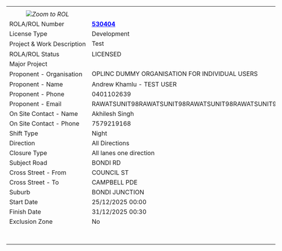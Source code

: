 <table role="presentation" class="px-fixed-layout-table" cellpadding="0" cellspacing="0" style="table-layout: fixed; width :713px;" id="">
						 <tbody><tr>
						 <th style="height:0px;width:207px">
						 </th><th style="height:0px;width:506px">
						 </th></tr>
							<tr><td data-ui-meta="{'type':'Cell','subType':'pxIcon','className':'TNSW-FW-OAMFW-Int-OAMDB-RoadOccupancy','pgRef':'.pySections(3).pySectionBody(1).pyTable.pyRows(1).pyCells(1)'}" class="dataValueRead" style="height:24px;width:207px;overflow:hidden;text-align: center;"><nobr><span><i class="icons" style="width:19px;height:18px;"><img data-test-id="20160309100443068844107" data-ctl="Icon" src="webwb/pzmxgeditor_zoomin_11963313171.png!!.png" tabindex="0" role="link" name="ROLQuickSummary_MapSelectROLResults.pxResults(1)_214" title="Zoom to ROL " alt="Zoom to ROL " data-click="[[&quot;runScript&quot;, [&quot;highlightROL(\&quot;#~MapSelectROLResults.pxResults(1).APPLICATION_NUMBER~#\&quot;)&quot;]]]"></i></span></nobr></td><td data-ui-meta="{'type':'Cell','subType':'pxLink','className':'TNSW-FW-OAMFW-Int-OAMDB-RoadOccupancy','pgRef':'.pySections(3).pySectionBody(1).pyTable.pyRows(1).pyCells(2)'}" class="dataValueRead" style="height:0px;border-color:transparent !important;height:24px;width:506px;overflow:hidden;"></td>
							</tr>
							<tr><td data-ui-meta="{'type':'Cell','subType':'Label','className':'TNSW-FW-OAMFW-Int-OAMDB-RoadOccupancy','pgRef':'.pySections(3).pySectionBody(1).pyTable.pyRows(2).pyCells(1)'}" class="dataLabelRead" style="height:23px;width:207px;overflow:hidden;"><nobr><label data-test-id="20160309100443068947561">ROLA/ROL Number</label></nobr></td><td data-ui-meta="{'type':'Cell','subType':'HighlightROL','clipboardPath':'.APPLICATION_NUMBER','className':'TNSW-FW-OAMFW-Int-OAMDB-RoadOccupancy','pgRef':'.pySections(3).pySectionBody(1).pyTable.pyRows(2).pyCells(2)'}" class="dataValueRead" style="height:23px;width:506px;overflow:hidden;"><nobr><script> function ViewROL(pzInsKey,ROLNumber,OverrideROLNumber,ROLNumberOverride) { var strparams = ""; if(OverrideROLNumber) { strparams = "ROLNumber:"+ROLNumberOverride; ROLNumber = ROLNumberOverride; } else { if(pzInsKey != "") { strparams ="pzInsKey:"+pzInsKey; } else { strparams = "ROLNumber:"+ROLNumber; } } var tabname = "ROL "+ROLNumber; pega.desktop.showHarness(tabname,"TNSW-FW-OAMFW-Work-RoadOccupancies","ViewROLA","OpenWorkObject",strparams,"",true); } </script>        <a href="javascript:ViewROL('','',true,'530404' )"> <font color="blue"> <u><b>530404</b></u> </font> </a>    </nobr></td>
							</tr>
							<tr><td data-ui-meta="{'type':'Cell','subType':'Label','className':'TNSW-FW-OAMFW-Int-OAMDB-RoadOccupancy','pgRef':'.pySections(3).pySectionBody(1).pyTable.pyRows(3).pyCells(1)'}" class="dataLabelRead" style="height:23px;width:207px;overflow:hidden;"><nobr><label data-test-id="20160309100443069050885">License Type</label></nobr></td><td data-ui-meta="{'type':'Cell','subType':'pxTextInput','clipboardPath':'.ACTIVITY_TYPE_DESC','className':'TNSW-FW-OAMFW-Int-OAMDB-RoadOccupancy','pgRef':'.pySections(3).pySectionBody(1).pyTable.pyRows(3).pyCells(2)'}" class="dataValueRead" style="height:23px;width:506px;overflow:hidden;"><span data-test-id="20160309100443069051370">Development</span></td>
							</tr>
							<tr><td data-ui-meta="{'type':'Cell','subType':'Label','className':'TNSW-FW-OAMFW-Int-OAMDB-RoadOccupancy','pgRef':'.pySections(3).pySectionBody(1).pyTable.pyRows(4).pyCells(1)'}" class="dataLabelRead" style="height:28px;width:207px;overflow:hidden;"><nobr><label data-test-id="20160309100443069153874">Project &amp; Work Description</label></nobr></td><td data-ui-meta="{'type':'Cell','subType':'pxTextArea','clipboardPath':'.WORK_DESCRIPTION','className':'TNSW-FW-OAMFW-Int-OAMDB-RoadOccupancy','pgRef':'.pySections(3).pySectionBody(1).pyTable.pyRows(4).pyCells(2)'}" class="dataValueRead" style="height:28px;width:506px;overflow:hidden;vertical-align: top;"><span data-test-id="20160309100443069154337">Test</span></td>
							</tr>
							<tr><td data-ui-meta="{'type':'Cell','subType':'Label','className':'TNSW-FW-OAMFW-Int-OAMDB-RoadOccupancy','pgRef':'.pySections(3).pySectionBody(1).pyTable.pyRows(5).pyCells(1)'}" class="dataLabelRead" style="height:23px;width:207px;overflow:hidden;"><nobr><label data-test-id="20160309100443069156267">ROLA/ROL Status</label></nobr></td><td data-ui-meta="{'type':'Cell','subType':'pxTextInput','clipboardPath':'.ROLA_STATUS_DESC','className':'TNSW-FW-OAMFW-Int-OAMDB-RoadOccupancy','pgRef':'.pySections(3).pySectionBody(1).pyTable.pyRows(5).pyCells(2)'}" class="dataValueRead" style="height:23px;width:506px;overflow:hidden;"><nobr><span data-test-id="20160309100443069257509">LICENSED</span></nobr></td>
							</tr>
							<tr><td data-ui-meta="{'type':'Cell','subType':'Label','className':'TNSW-FW-OAMFW-Int-OAMDB-RoadOccupancy','pgRef':'.pySections(3).pySectionBody(1).pyTable.pyRows(6).pyCells(1)'}" class="dataLabelRead" style="height:23px;width:207px;overflow:hidden;"><nobr><label data-test-id="202405081054550306975">Major Project</label></nobr></td><td data-ui-meta="{'type':'Cell','subType':'pxTextInput','clipboardPath':'.MajorProject.MAJOR_PROJECT_DESC','className':'TNSW-FW-OAMFW-Int-OAMDB-MajorProject','pgRef':'.pySections(3).pySectionBody(1).pyTable.pyRows(6).pyCells(2)'}" class="dataValueRead" style="height:23px;width:506px;overflow:hidden;"><span data-test-id="202405081054550306690"></span></td>
							</tr>
							<tr><td data-ui-meta="{'type':'Cell','subType':'Label','className':'TNSW-FW-OAMFW-Int-OAMDB-RoadOccupancy','pgRef':'.pySections(3).pySectionBody(1).pyTable.pyRows(7).pyCells(1)'}" class="dataLabelRead" style="height:28px;width:207px;overflow:hidden;"><nobr><label data-test-id="20160309100443069259331">Proponent - Organisation</label></nobr></td><td data-ui-meta="{'type':'Cell','subType':'pxTextArea','clipboardPath':'.PROPONENT_ORGANISATION','className':'TNSW-FW-OAMFW-Int-OAMDB-RoadOccupancy','pgRef':'.pySections(3).pySectionBody(1).pyTable.pyRows(7).pyCells(2)'}" class="dataValueRead" style="height:28px;width:506px;overflow:hidden;vertical-align: top;"><span data-test-id="20160309100443069360530">OPLINC DUMMY ORGANISATION FOR INDIVIDUAL USERS</span></td>
							</tr>
							<tr><td data-ui-meta="{'type':'Cell','subType':'Label','className':'TNSW-FW-OAMFW-Int-OAMDB-RoadOccupancy','pgRef':'.pySections(3).pySectionBody(1).pyTable.pyRows(8).pyCells(1)'}" class="dataLabelRead" style="height:23px;width:207px;overflow:hidden;"><nobr><label data-test-id="2016030910044306936241">Proponent - Name</label></nobr></td><td data-ui-meta="{'type':'Cell','subType':'pxTextInput','clipboardPath':'.Proponent.PROPONENT_NAME','className':'TNSW-FW-OAMFW-Int-OAMDB-Proponent','pgRef':'.pySections(3).pySectionBody(1).pyTable.pyRows(8).pyCells(2)'}" class="dataValueRead" style="height:23px;width:506px;overflow:hidden;"><span data-test-id="20160309100443069363883">Andrew Khamlu - TEST USER</span></td>
							</tr>
							<tr><td data-ui-meta="{'type':'Cell','subType':'Label','className':'TNSW-FW-OAMFW-Int-OAMDB-RoadOccupancy','pgRef':'.pySections(3).pySectionBody(1).pyTable.pyRows(9).pyCells(1)'}" class="dataLabelRead" style="height:23px;width:207px;overflow:hidden;"><nobr><label data-test-id="20160309100443069465710">Proponent - Phone</label></nobr></td><td data-ui-meta="{'type':'Cell','subType':'pxTextInput','clipboardPath':'.Contact_Phone','className':'TNSW-FW-OAMFW-Int-OAMDB-RoadOccupancy','pgRef':'.pySections(3).pySectionBody(1).pyTable.pyRows(9).pyCells(2)'}" class="dataValueRead" style="height:23px;width:506px;overflow:hidden;"><span data-test-id="20160309100443069466237">0401102639</span></td>
							</tr>
							<tr><td data-ui-meta="{'type':'Cell','subType':'Label','className':'TNSW-FW-OAMFW-Int-OAMDB-RoadOccupancy','pgRef':'.pySections(3).pySectionBody(1).pyTable.pyRows(10).pyCells(1)'}" class="dataLabelRead" style="height:23px;width:207px;overflow:hidden;"><nobr><label data-test-id="20160309100443069568540">Proponent - Email</label></nobr></td><td data-ui-meta="{'type':'Cell','subType':'pxTextInput','clipboardPath':'.Contact_Email','className':'TNSW-FW-OAMFW-Int-OAMDB-RoadOccupancy','pgRef':'.pySections(3).pySectionBody(1).pyTable.pyRows(10).pyCells(2)'}" class="dataValueRead" style="height:23px;width:506px;overflow:hidden;"><span data-test-id="20160309100443069569918">RAWATSUNIT98RAWATSUNIT98RAWATSUNIT98RAWATSUNIT98@GMAIL.COM</span></td>
							</tr>
							<tr><td data-ui-meta="{'type':'Cell','subType':'Label','className':'TNSW-FW-OAMFW-Int-OAMDB-RoadOccupancy','pgRef':'.pySections(3).pySectionBody(1).pyTable.pyRows(11).pyCells(1)'}" class="dataLabelRead" style="height:23px;width:207px;overflow:hidden;"><nobr><label data-test-id="2016030910044306957189">On Site Contact - Name</label></nobr></td><td data-ui-meta="{'type':'Cell','subType':'pxTextInput','clipboardPath':'.ON_SITE_CONTACT','className':'TNSW-FW-OAMFW-Int-OAMDB-RoadOccupancy','pgRef':'.pySections(3).pySectionBody(1).pyTable.pyRows(11).pyCells(2)'}" class="dataValueRead" style="height:23px;width:506px;overflow:hidden;"><nobr><span data-test-id="20160309100443069672478">Akhilesh Singh</span></nobr></td>
							</tr>
							<tr><td data-ui-meta="{'type':'Cell','subType':'Label','className':'TNSW-FW-OAMFW-Int-OAMDB-RoadOccupancy','pgRef':'.pySections(3).pySectionBody(1).pyTable.pyRows(12).pyCells(1)'}" class="dataLabelRead" style="height:23px;width:207px;overflow:hidden;"><nobr><label data-test-id="20160309100443069674140">On Site Contact - Phone</label></nobr></td><td data-ui-meta="{'type':'Cell','subType':'pxTextInput','clipboardPath':'.ON_SITE_CONTACT_NUMBER','className':'TNSW-FW-OAMFW-Int-OAMDB-RoadOccupancy','pgRef':'.pySections(3).pySectionBody(1).pyTable.pyRows(12).pyCells(2)'}" class="dataValueRead" style="height:23px;width:506px;overflow:hidden;"><nobr><span data-test-id="20160309100443069775173">7579219168</span></nobr></td>
							</tr>
							<tr><td data-ui-meta="{'type':'Cell','subType':'Label','className':'TNSW-FW-OAMFW-Int-OAMDB-RoadOccupancy','pgRef':'.pySections(3).pySectionBody(1).pyTable.pyRows(13).pyCells(1)'}" class="dataLabelRead" style="height:23px;width:207px;overflow:hidden;"><nobr><label data-test-id="20160309100443069777717">Shift Type</label></nobr></td><td data-ui-meta="{'type':'Cell','subType':'pxTextInput','clipboardPath':'.ShiftType','className':'TNSW-FW-OAMFW-Int-OAMDB-RoadOccupancy','pgRef':'.pySections(3).pySectionBody(1).pyTable.pyRows(13).pyCells(2)'}" class="dataValueRead" style="height:23px;width:506px;overflow:hidden;"><nobr><span data-test-id="20160309100443069778181">Night</span></nobr></td>
							</tr>
							<tr><td data-ui-meta="{'type':'Cell','subType':'Label','className':'TNSW-FW-OAMFW-Int-OAMDB-RoadOccupancy','pgRef':'.pySections(3).pySectionBody(1).pyTable.pyRows(14).pyCells(1)'}" class="dataLabelRead" style="height:23px;width:207px;overflow:hidden;"><nobr><label data-test-id="20160309100443069880379">Direction</label></nobr></td><td data-ui-meta="{'type':'Cell','subType':'pxTextInput','clipboardPath':'.DIRECTION_ID','className':'TNSW-FW-OAMFW-Int-OAMDB-RoadOccupancy','pgRef':'.pySections(3).pySectionBody(1).pyTable.pyRows(14).pyCells(2)'}" class="dataValueRead" style="height:23px;width:506px;overflow:hidden;"><nobr><span data-test-id="20160309100443069881451">All Directions</span></nobr></td>
							</tr>
							<tr><td data-ui-meta="{'type':'Cell','subType':'Label','className':'TNSW-FW-OAMFW-Int-OAMDB-RoadOccupancy','pgRef':'.pySections(3).pySectionBody(1).pyTable.pyRows(15).pyCells(1)'}" class="dataLabelRead" style="height:23px;width:207px;overflow:hidden;"><nobr><label data-test-id="20160309100443069983575">Closure Type</label></nobr></td><td data-ui-meta="{'type':'Cell','subType':'pxTextInput','clipboardPath':'.CLOSURE_TYPE_CODE','className':'TNSW-FW-OAMFW-Int-OAMDB-RoadOccupancy','pgRef':'.pySections(3).pySectionBody(1).pyTable.pyRows(15).pyCells(2)'}" class="dataValueRead" style="height:23px;width:506px;overflow:hidden;"><nobr><span data-test-id="20160309100443069984870">All lanes one direction</span></nobr></td>
							</tr>
							<tr><td data-ui-meta="{'type':'Cell','subType':'Label','className':'TNSW-FW-OAMFW-Int-OAMDB-RoadOccupancy','pgRef':'.pySections(3).pySectionBody(1).pyTable.pyRows(16).pyCells(1)'}" class="dataLabelRead" style="height:23px;width:207px;overflow:hidden;"><nobr><label data-test-id="20160309100443070086680">Subject Road</label></nobr></td><td data-ui-meta="{'type':'Cell','subType':'pxTextInput','clipboardPath':'.SUBJECT_ROAD','className':'TNSW-FW-OAMFW-Int-OAMDB-RoadOccupancy','pgRef':'.pySections(3).pySectionBody(1).pyTable.pyRows(16).pyCells(2)'}" class="dataValueRead" style="height:23px;width:506px;overflow:hidden;"><span data-test-id="2016030910044307008738">BONDI RD</span></td>
							</tr>
							<tr><td data-ui-meta="{'type':'Cell','subType':'Label','className':'TNSW-FW-OAMFW-Int-OAMDB-RoadOccupancy','pgRef':'.pySections(3).pySectionBody(1).pyTable.pyRows(17).pyCells(1)'}" class="dataLabelRead" style="height:23px;width:207px;overflow:hidden;"><nobr><label data-test-id="20160309100443070189381">Cross Street - From</label></nobr></td><td data-ui-meta="{'type':'Cell','subType':'pxTextArea','clipboardPath':'.FROM_CROSS_STREET','className':'TNSW-FW-OAMFW-Int-OAMDB-RoadOccupancy','pgRef':'.pySections(3).pySectionBody(1).pyTable.pyRows(17).pyCells(2)'}" class="dataValueRead" style="height:23px;width:506px;overflow:hidden;"><nobr><span data-test-id="20160309100443070190904">COUNCIL ST</span></nobr></td>
							</tr>
							<tr><td data-ui-meta="{'type':'Cell','subType':'Label','className':'TNSW-FW-OAMFW-Int-OAMDB-RoadOccupancy','pgRef':'.pySections(3).pySectionBody(1).pyTable.pyRows(18).pyCells(1)'}" class="dataLabelRead" style="height:23px;width:207px;overflow:hidden;"><nobr><label data-test-id="20160309100443070192999">Cross Street - To</label></nobr></td><td data-ui-meta="{'type':'Cell','subType':'pxTextArea','clipboardPath':'.TO_CROSS_STREET','className':'TNSW-FW-OAMFW-Int-OAMDB-RoadOccupancy','pgRef':'.pySections(3).pySectionBody(1).pyTable.pyRows(18).pyCells(2)'}" class="dataValueRead" style="height:23px;width:506px;overflow:hidden;"><nobr><span data-test-id="20160309100443070293694">CAMPBELL PDE</span></nobr></td>
							</tr>
							<tr><td data-ui-meta="{'type':'Cell','subType':'Label','className':'TNSW-FW-OAMFW-Int-OAMDB-RoadOccupancy','pgRef':'.pySections(3).pySectionBody(1).pyTable.pyRows(19).pyCells(1)'}" class="dataLabelRead" style="height:23px;width:207px;overflow:hidden;"><nobr><label data-test-id="20160309100443070295521">Suburb</label></nobr></td><td data-ui-meta="{'type':'Cell','subType':'pxTextInput','clipboardPath':'.SUBURB','className':'TNSW-FW-OAMFW-Int-OAMDB-RoadOccupancy','pgRef':'.pySections(3).pySectionBody(1).pyTable.pyRows(19).pyCells(2)'}" class="dataValueRead" style="height:23px;width:506px;overflow:hidden;"><nobr><span data-test-id="20160309100443070396430">BONDI JUNCTION</span></nobr></td>
							</tr>
							<tr><td data-ui-meta="{'type':'Cell','subType':'Label','className':'TNSW-FW-OAMFW-Int-OAMDB-RoadOccupancy','pgRef':'.pySections(3).pySectionBody(1).pyTable.pyRows(20).pyCells(1)'}" class="dataLabelRead" style="height:23px;width:207px;overflow:hidden;"><nobr><label data-test-id="20160309100443070398533">Start Date</label></nobr></td><td data-ui-meta="{'type':'Cell','subType':'pxDateTime','clipboardPath':'.ShiftStartDateTime','className':'TNSW-FW-OAMFW-Int-OAMDB-RoadOccupancy','pgRef':'.pySections(3).pySectionBody(1).pyTable.pyRows(20).pyCells(2)'}" class="dataValueRead" style="height:23px;width:506px;overflow:hidden;"><nobr><span data-test-id="20160309100443070399161">25/12/2025 00:00</span></nobr></td>
							</tr>
							<tr><td data-ui-meta="{'type':'Cell','subType':'Label','className':'TNSW-FW-OAMFW-Int-OAMDB-RoadOccupancy','pgRef':'.pySections(3).pySectionBody(1).pyTable.pyRows(21).pyCells(1)'}" class="dataLabelRead" style="height:23px;width:207px;overflow:hidden;"><nobr><label data-test-id="201603091004430704101529">Finish Date</label></nobr></td><td data-ui-meta="{'type':'Cell','subType':'pxDateTime','clipboardPath':'.ShiftEndDateTime','className':'TNSW-FW-OAMFW-Int-OAMDB-RoadOccupancy','pgRef':'.pySections(3).pySectionBody(1).pyTable.pyRows(21).pyCells(2)'}" class="dataValueRead" style="height:23px;width:506px;overflow:hidden;"><nobr><span data-test-id="201603091004430704102902">31/12/2025 00:30</span></nobr></td>
							</tr>
							<tr><td data-ui-meta="{'type':'Cell','subType':'Label','className':'TNSW-FW-OAMFW-Int-OAMDB-RoadOccupancy','pgRef':'.pySections(3).pySectionBody(1).pyTable.pyRows(22).pyCells(1)'}" class="dataLabelRead" style="height:23px;width:207px;overflow:hidden;"><nobr><label data-test-id="201605091539190259104189">Exclusion Zone</label></nobr></td><td data-ui-meta="{'type':'Cell','subType':'DisplayYesNo','clipboardPath':'.IsExZone','className':'TNSW-FW-OAMFW-Int-OAMDB-RoadOccupancy','pgRef':'.pySections(3).pySectionBody(1).pyTable.pyRows(22).pyCells(2)'}" class="dataValueRead" style="height:23px;width:506px;overflow:hidden;"><nobr>      No    </nobr></td>
							</tr>
							<tr><td data-ui-meta="{'type':'Cell','subType':'Label','className':'TNSW-FW-OAMFW-Int-OAMDB-RoadOccupancy','pgRef':'.pySections(3).pySectionBody(1).pyTable.pyRows(23).pyCells(1)'}" class="dataLabelRead" style="height:0px;border-color:transparent !important;height:23px;width:207px;overflow:hidden;"></td><td data-ui-meta="{'type':'Cell','subType':'pxTextInput','clipboardPath':'.EzType','className':'TNSW-FW-OAMFW-Int-OAMDB-RoadOccupancy','pgRef':'.pySections(3).pySectionBody(1).pyTable.pyRows(23).pyCells(2)'}" class="dataValueRead" style="height:0px;border-color:transparent !important;height:23px;width:506px;overflow:hidden;"></td>
							</tr>
							<tr><td data-ui-meta="{'type':'Cell','subType':'Label','className':'TNSW-FW-OAMFW-Int-OAMDB-RoadOccupancy','pgRef':'.pySections(3).pySectionBody(1).pyTable.pyRows(24).pyCells(1)'}" class="dataLabelRead" style="height:0px;border-color:transparent !important;height:23px;width:207px;overflow:hidden;"></td><td data-ui-meta="{'type':'Cell','subType':'pxTextInput','clipboardPath':'.EzDetail','className':'TNSW-FW-OAMFW-Int-OAMDB-RoadOccupancy','pgRef':'.pySections(3).pySectionBody(1).pyTable.pyRows(24).pyCells(2)'}" class="dataValueRead" style="height:0px;border-color:transparent !important;height:23px;width:506px;overflow:hidden;"></td>
							</tr>
							</tbody></table>
